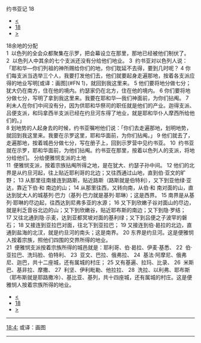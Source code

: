 ﻿





 约书亚记 18




* [<](bible/JOS17.md)
* [18](bible/JOS.md)
* [>](bible/JOS19.md)



 
18余地的分配  
1  以色列的全会众都聚集在示罗，把会幕设立在那里，那地已经被他们制伏了。 
2  以色列人中其余的七个支派还没有分给他们地业。 
3  约书亚对以色列人说：「耶和华—你们列祖的神所赐给你们的地，你们耽延不去得，要到几时呢？ 
4 你们每支派当选举三个人，我要打发他们去，他们就要起身走遍那地，按着各支派应得的地业写明[或译：画图](#FN
1)，就回到我这里来。 
5 他们要将地分做七分；犹大仍在南方，住在他的境内。约瑟家仍在北方，住在他的境内。 
6 你们要将地分做七分，写明了拿到我这里来。我要在耶和华—我们神面前，为你们拈阄。 
7  利未人在你们中间没有分，因为供耶和华祭司的职任就是他们的产业。迦得支派、吕便支派，和玛拿西半支派已经在约旦河东得了地业，就是耶和华仆人摩西所给他们的。」  
8 划地势的人起身去的时候，约书亚嘱咐他们说：「你们去走遍那地，划明地势，就回到我这里来。我要在示罗这里，耶和华面前，为你们拈阄。」 
9 他们就去了，走遍那地，按着城邑分做七分，写在册子上，回到示罗营中见约书亚。 
10  约书亚就在示罗，耶和华面前，为他们拈阄。约书亚在那里，按着以色列人的支派，将地分给他们。 分给便雅悯支派的土地  
11  便雅悯支派，按着宗族拈阄所得之地，是在犹大、约瑟子孙中间。 
12 他们的北界是从约旦河起，往上贴近耶利哥的北边；又往西通过山地，直到伯·亚文的旷野； 
13 从那里往南接连到路斯，贴近路斯（路斯就是伯特利），又下到亚他绿·亚达，靠近下伯·和 南边的山； 
14 从那里往西，又转向南，从伯·和 南对面的山，直达到犹大人的城基列·巴力（基列·巴力就是基列·耶琳）；这是西界。 
15 南界是从基列·耶琳的尽边起，往西达到尼弗多亚的水源； 
16 又下到欣嫩子谷对面山的尽边，就是利乏音谷北边的山；又下到欣嫩谷，贴近耶布斯的南边；又下到隐·罗结； 
17 又往北通到隐·示麦，达到亚都冥坡对面的基利绿；又下到吕便之子波罕的磐石； 
18 又接连到亚拉巴对面，往北下到亚拉巴； 
19 又接连到伯·曷拉的北边，直通到盐海的北汊，就是约旦河的南头；这是南界。 
20 东界是约旦河。这是便雅悯人按着宗族，照他们四围的交界所得的地业。  
21  便雅悯支派按着宗族所得的城邑就是：耶利哥、伯·曷拉、伊麦·基悉、 
22  伯·亚拉巴、洗玛脸、伯特利、 
23  亚文、巴拉、俄弗拉、 
24  基法·阿摩尼、俄弗尼、迦巴，共十二座城，还有属城的村庄； 
25 又有基遍、拉玛、比录、 
26  米斯巴、基非拉、摩撒、 
27  利坚、伊利毗勒、他拉拉、 
28  洗拉、以利弗、耶布斯（耶布斯就是耶路撒冷）、基比亚、基列，共十四座城，还有属城的村庄。这是便雅悯人按着宗族所得的地业。 
* [<](bible/JOS17.md)
* [18](bible/JOS.md)
* [>](bible/JOS19.md)





---


[18:4:](#V4)
或译：画图




---










